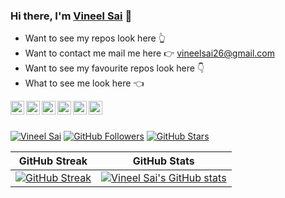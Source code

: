 ### Hi there, I'm [Vineel Sai](https://vineelsai.me) 👋

* Want to see my repos look here 👆 <br>
* Want to contact me mail me here 👉 vineelsai26@gmail.com <br>
* Want to see my favourite repos look here 👇 <br>
* What to see me look here 👈 <br>

<a href="https://www.facebook.com/vineelsai26/">
  <img align="left" alt="Vineel Sai's Facebook" width="22px" src="https://cdn.jsdelivr.net/npm/simple-icons@v3/icons/facebook.svg" />
</a>
<a href="https://instagram.com/vineelsai26/">
  <img align="left" alt="Vineel Sai's Instagram" width="22px" src="https://cdn.jsdelivr.net/npm/simple-icons@v3/icons/instagram.svg" />
</a>
<a href="https://twitter.com/vineelsai26">
  <img align="left" alt="Vineel Sai's Twitter" width="22px" src="https://cdn.jsdelivr.net/npm/simple-icons@v3/icons/twitter.svg" />
</a>
<a href="https://linkedin.com/in/vineelsai26">
  <img align="left" alt="Vineel Sai's Linkdein" width="22px" src="https://cdn.jsdelivr.net/npm/simple-icons@v3/icons/linkedin.svg" />
</a>
<a href="https://github.com/vineelsai26">
  <img align="left" alt="Vineel Sai's Github" width="22px" src="https://cdn.jsdelivr.net/npm/simple-icons@v3/icons/github.svg" />
</a>
<a href="https://t.me/vineelsai">
  <img align="left" alt="Vineel Sai's Telegram" width="22px" src="https://cdn.jsdelivr.net/npm/simple-icons@v3/icons/telegram.svg" />
</a>
<br>
<br>

[![Vineel Sai](https://komarev.com/ghpvc/?username=vineelsai26)](])
[![GitHub Followers](https://img.shields.io/github/followers/vineelsai26?label=Followers)](https://vineelsai.me)
[![GitHub Stars](https://img.shields.io/github/stars/vineelsai26?label=Stars)](https://vineelsai.me)
<br>

| GitHub Streak | GitHub Stats|
| ----|-----|
| [![GitHub Streak](https://github-readme-streak-stats.herokuapp.com/?user=vineelsai26&theme=light)](https://vineelsai.me) | [![Vineel Sai's GitHub stats](https://github-readme-stats.vercel.app/api?username=vineelsai26)](https://vineelsai.me)|
